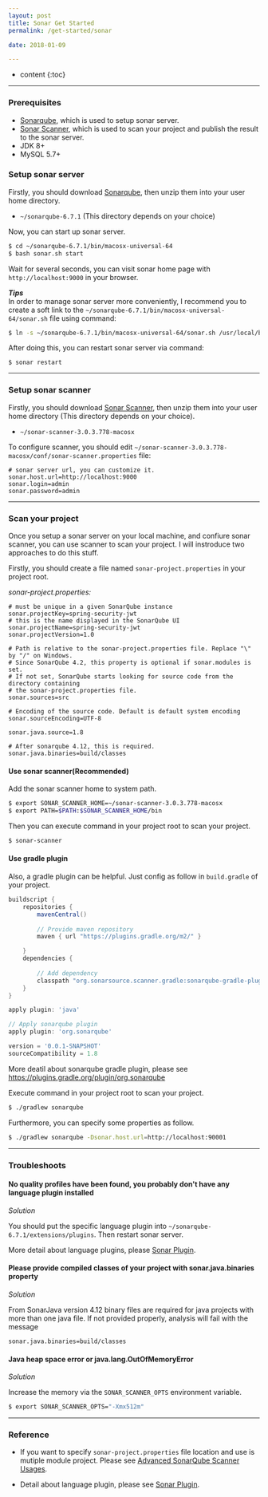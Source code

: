```yaml
---
layout: post
title: Sonar Get Started
permalink: /get-started/sonar

date: 2018-01-09

---
```


* content
{:toc}

---

### Prerequisites

- [Sonarqube](https://www.sonarqube.org/downloads/), which is used to setup sonar server.
- [Sonar Scanner](https://docs.sonarqube.org/display/SCAN/Analyzing+with+SonarQube+Scanner), which is used to scan your project and publish the result to the sonar server.
- JDK 8+
- MySQL 5.7+

### Setup sonar server
Firstly, you should download [Sonarqube](https://www.sonarqube.org/downloads/), then unzip them into your user home directory.

- `~/sonarqube-6.7.1`  (This directory depends on your choice)


Now, you can start up sonar server.

```sh
$ cd ~/sonarqube-6.7.1/bin/macosx-universal-64
$ bash sonar.sh start
```

Wait for several seconds, you can visit sonar home page with `http://localhost:9000` in your browser.


***Tips***  
In order to manage sonar server more conveniently, I recommend you to create a soft link to the `~/sonarqube-6.7.1/bin/macosx-universal-64/sonar.sh` file using command: 

```sh
$ ln -s ~/sonarqube-6.7.1/bin/macosx-universal-64/sonar.sh /usr/local/bin/sonar
```

After doing this, you can restart sonar server via command:

```
$ sonar restart
```

---

### Setup sonar scanner
Firstly, you should download [Sonar Scanner](https://docs.sonarqube.org/display/SCAN/Analyzing+with+SonarQube+Scanner), then unzip them into your user home directory (This directory depends on your choice).

- `~/sonar-scanner-3.0.3.778-macosx`

To configure scanner, you should edit `~/sonar-scanner-3.0.3.778-macosx/conf/sonar-scanner.properties` file: 

```properties
# sonar server url, you can customize it.
sonar.host.url=http://localhost:9000
sonar.login=admin
sonar.password=admin
```

---

### Scan your project
Once you setup a sonar server on your local machine, and confiure sonar scanner, you can use scanner to scan your project. I will instroduce two approaches to do this stuff.

Firstly, you should create a file named `sonar-project.properties` in your project root.

*sonar-project.properties:*

```properties
# must be unique in a given SonarQube instance
sonar.projectKey=spring-security-jwt
# this is the name displayed in the SonarQube UI
sonar.projectName=spring-security-jwt
sonar.projectVersion=1.0

# Path is relative to the sonar-project.properties file. Replace "\" by "/" on Windows.
# Since SonarQube 4.2, this property is optional if sonar.modules is set.
# If not set, SonarQube starts looking for source code from the directory containing
# the sonar-project.properties file.
sonar.sources=src

# Encoding of the source code. Default is default system encoding
sonar.sourceEncoding=UTF-8

sonar.java.source=1.8

# After sonarqube 4.12, this is required.
sonar.java.binaries=build/classes

```

#### Use sonar scanner(Recommended)
Add the sonar scanner home to system path.

```sh
$ export SONAR_SCANNER_HOME=~/sonar-scanner-3.0.3.778-macosx
$ export PATH=$PATH:$SONAR_SCANNER_HOME/bin
```

Then you can execute command in your project root to scan your project.

```sh
$ sonar-scanner 
```


#### Use gradle plugin
Also, a gradle plugin can be helpful. Just config as follow in `build.gradle` of your project.

```groovy
buildscript {
    repositories {
        mavenCentral()
        
        // Provide maven repository
        maven { url "https://plugins.gradle.org/m2/" }

    }
    dependencies {
    
        // Add dependency
        classpath "org.sonarsource.scanner.gradle:sonarqube-gradle-plugin:2.6.1"
    }
}

apply plugin: 'java'

// Apply sonarqube plugin
apply plugin: 'org.sonarqube'

version = '0.0.1-SNAPSHOT'
sourceCompatibility = 1.8
```

More deatil about sonarqube gradle plugin, please see <https://plugins.gradle.org/plugin/org.sonarqube>

Execute command in your project root to scan your project.

```sh
$ ./gradlew sonarqube
```

Furthermore, you can specify some properties as follow.

```sh
$ ./gradlew sonarqube -Dsonar.host.url=http://localhost:90001
```

---

### Troubleshoots

#### No quality profiles have been found, you probably don't have any language plugin installed

*Solution*

You should put the specific language plugin into `~/sonarqube-6.7.1/extensions/plugins`. Then restart sonar server.

More detail about language plugins, please [Sonar Plugin](https://docs.sonarqube.org/display/PLUG/Plugin+Library).



#### Please provide compiled classes of your project with sonar.java.binaries property

*Solution*

From SonarJava version 4.12 binary files are required for java projects with more than one java file. If not provided properly, analysis will fail with the message

```properties
sonar.java.binaries=build/classes
```

#### Java heap space error or java.lang.OutOfMemoryError

*Solution*

Increase the memory via the `SONAR_SCANNER_OPTS` environment variable.

```sh
$ export SONAR_SCANNER_OPTS="-Xmx512m"
```

---

### Reference

- If you want to specify `sonar-project.properties` file location and use is mutiple module project. Please see [Advanced SonarQube Scanner Usages](https://docs.sonarqube.org/display/SCAN/Advanced+SonarQube+Scanner+Usages).

- Detail about language plugin, please see [Sonar Plugin](https://docs.sonarqube.org/display/PLUG/Plugin+Library).

